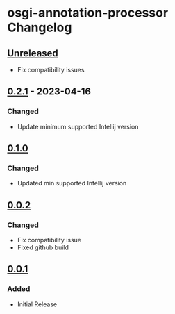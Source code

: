 <!-- Keep a Changelog guide -> https://keepachangelog.com -->

# osgi-annotation-processor Changelog

## [Unreleased]
- Fix compatibility issues                       

## [0.2.1] - 2023-04-16

### Changed
- Update minimum supported Intellij version

## [0.1.0]

### Changed
- Updated min supported Intellij version

## [0.0.2]

### Changed
- Fix compatibility issue
- Fixed github build

## [0.0.1]

### Added
- Initial Release

[Unreleased]: https://github.com/bobi/osgi-annotation-processor/compare/v0.2.1...HEAD
[0.2.1]: https://github.com/bobi/osgi-annotation-processor/compare/v0.1.0...v0.2.1
[0.1.0]: https://github.com/bobi/osgi-annotation-processor/compare/v0.0.2...v0.1.0
[0.0.2]: https://github.com/bobi/osgi-annotation-processor/compare/v0.0.1...v0.0.2
[0.0.1]: https://github.com/bobi/osgi-annotation-processor/commits/v0.0.1

